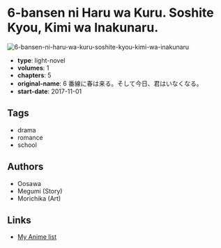 # 6-bansen ni Haru wa Kuru. Soshite Kyou, Kimi wa Inakunaru.

![6-bansen-ni-haru-wa-kuru-soshite-kyou-kimi-wa-inakunaru](https://cdn.myanimelist.net/images/manga/3/202991.jpg)

-   **type**: light-novel
-   **volumes**: 1
-   **chapters**: 5
-   **original-name**: 6 番線に春は来る。そして今日、君はいなくなる。
-   **start-date**: 2017-11-01

## Tags

-   drama
-   romance
-   school

## Authors

-   Oosawa
-   Megumi (Story)
-   Morichika (Art)

## Links

-   [My Anime list](https://myanimelist.net/manga/110218/6-bansen_ni_Haru_wa_Kuru_Soshite_Kyou_Kimi_wa_Inakunaru)
